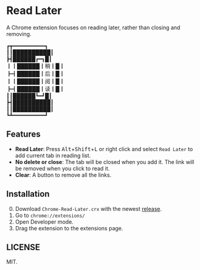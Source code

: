 # Read Later
A Chrome extension focuses on reading later, rather than closing and removing.

┏┳━━━━━━━━━━┓<br>
┃┃██████████┃<br>
┣┫██████┏━┓█┃<br>
┃┃██████┃稍┃█┃<br>
┣┫██████┃后┃█┃<br>
┃┃██████┃阅┃█┃<br>
┣┫██████┃读┃█┃<br>
┃┃██████┗━┛█┃<br>
┣┫██████████┃<br>
┃┃██████████┃<br>
┗┻━━━━━━━━━━┛

## Features
- **Read Later**: Press <kbd>Alt</kbd>+<kbd>Shift</kbd>+<kbd>L</kbd> or right click and select `Read Later` to add current tab in reading list.
- **No delete or close**: The tab will be closed when you add it. The link will be removed when you click to read it.
- **Clear**: A button to remove all the links.

## Installation
0. Download `Chrome-Read-Later.crx` with the newest [release](https://github.com/Will-B-Chang/Chrome-Read-Later/releases).
1. Go to `chrome://extensions/`
2. Open Developer mode.
3. Drag the extension to the extensions page.

## LICENSE
MIT.

